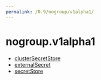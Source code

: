 ```yaml
---
permalink: /0.9/nogroup/v1alpha1/
---
```


# nogroup.v1alpha1



* [clusterSecretStore](clusterSecretStore.md)
* [externalSecret](externalSecret.md)
* [secretStore](secretStore.md)